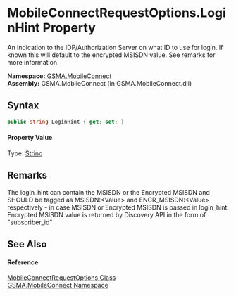 MobileConnectRequestOptions.LoginHint Property
==============================================
An indication to the IDP/Authorization Server on what ID to use for login. If known this will default to the encrypted MSISDN value. See remarks for more information.

**Namespace:** [GSMA.MobileConnect][1]  
**Assembly:** GSMA.MobileConnect (in GSMA.MobileConnect.dll)

Syntax
------

```csharp
public string LoginHint { get; set; }
```

#### Property Value
Type: [String][2]

Remarks
-------
 The login_hint can contain the MSISDN or the Encrypted MSISDN and SHOULD be tagged as MSISDN:&lt;Value> and ENCR_MSISDN:&lt;Value> respectively - in case MSISDN or Encrypted MSISDN is passed in login_hint. Encrypted MSISDN value is returned by Discovery API in the form of "subscriber_id" 

See Also
--------

#### Reference
[MobileConnectRequestOptions Class][3]  
[GSMA.MobileConnect Namespace][1]  

[1]: ../README.md
[2]: http://msdn.microsoft.com/en-us/library/s1wwdcbf
[3]: README.md
[4]: ../../_icons/Help.png